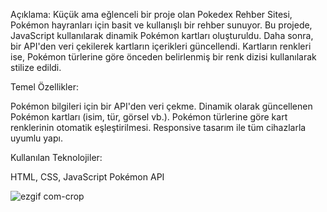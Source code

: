 Açıklama:
Küçük ama eğlenceli bir proje olan Pokedex Rehber Sitesi, Pokémon hayranları için basit ve kullanışlı bir rehber sunuyor.
Bu projede, JavaScript kullanılarak dinamik Pokémon kartları oluşturuldu. Daha sonra, bir API'den veri çekilerek kartların içerikleri güncellendi. 
Kartların renkleri ise, Pokémon türlerine göre önceden belirlenmiş bir renk dizisi kullanılarak stilize edildi.

Temel Özellikler:

Pokémon bilgileri için bir API'den veri çekme.
Dinamik olarak güncellenen Pokémon kartları (isim, tür, görsel vb.).
Pokémon türlerine göre kart renklerinin otomatik eşleştirilmesi.
Responsive tasarım ile tüm cihazlarla uyumlu yapı.

Kullanılan Teknolojiler:

HTML, CSS, JavaScript
Pokémon API

![ezgif com-crop](https://github.com/user-attachments/assets/87a41870-6a46-47f8-853e-8bdd7427201e)
